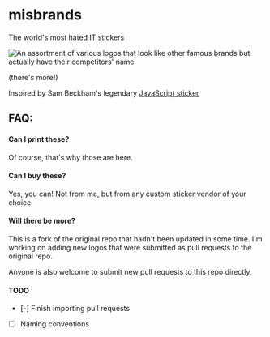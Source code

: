 # misbrands
The world's most hated IT stickers

![An assortment of various logos that look like other famous brands but actually have their competitors' name](https://pbs.twimg.com/media/EC5sIScWkAIUSen?format=png&name=900x900)

(there's more!)

Inspired by Sam Beckham's legendary [JavaScript sticker]( https://samdbeckham.gitlab.io/javascript_sticker/)

## FAQ: 

#### Can I print these?
Of course, that's why those are here.

#### Can I buy these?
Yes, you can! Not from me, but from any custom sticker vendor of your choice.

#### Will there be more?
This is a fork of the original repo that hadn't been updated in some time. I'm
working on adding new logos that were submitted as pull requests to the original
repo.

Anyone is also welcome to submit new pull requests to this repo directly.

#### TODO
- [-] Finish importing pull requests
- [ ] Naming conventions
